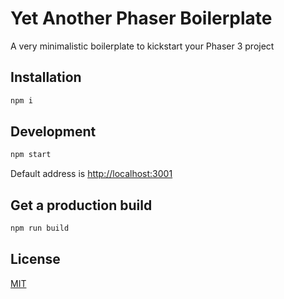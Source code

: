 # Yet Another Phaser Boilerplate

A very minimalistic boilerplate to kickstart your Phaser 3 project

## Installation

```sh
npm i
```

## Development

```sh
npm start
```

Default address is <http://localhost:3001>

## Get a production build

```sh
npm run build
```

## License

[MIT](./LICENSE)
